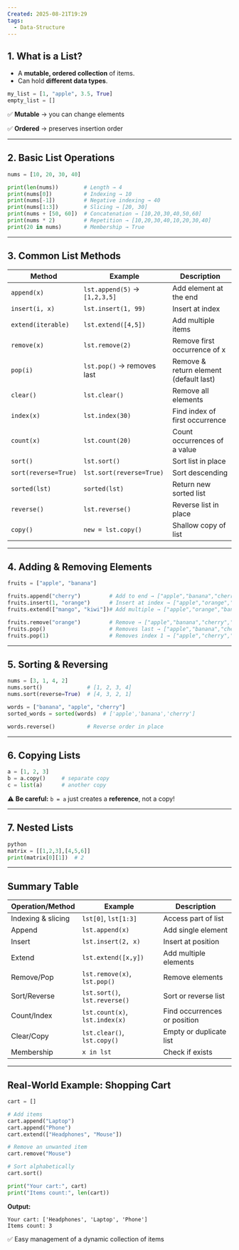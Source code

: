 ```yaml
---
Created: 2025-08-21T19:29
tags:
  - Data-Structure
---
```

## 1. What is a List?

- A **mutable, ordered collection** of items.
- Can hold **different data types**.

```Python
my_list = [1, "apple", 3.5, True]
empty_list = []
```

✅ **Mutable** → you can change elements

✅ **Ordered** → preserves insertion order

---

## 2. Basic List Operations

```Python
nums = [10, 20, 30, 40]

print(len(nums))        # Length → 4
print(nums[0])          # Indexing → 10
print(nums[-1])         # Negative indexing → 40
print(nums[1:3])        # Slicing → [20, 30]
print(nums + [50, 60])  # Concatenation → [10,20,30,40,50,60]
print(nums * 2)         # Repetition → [10,20,30,40,10,20,30,40]
print(20 in nums)       # Membership → True
```

---

## 3. Common List Methods

|Method|Example|Description|
|---|---|---|
|`append(x)`|`lst.append(5)` → `[1,2,3,5]`|Add element at the end|
|`insert(i, x)`|`lst.insert(1, 99)`|Insert at index|
|`extend(iterable)`|`lst.extend([4,5])`|Add multiple items|
|`remove(x)`|`lst.remove(2)`|Remove first occurrence of x|
|`pop(i)`|`lst.pop()` → removes last|Remove & return element (default last)|
|`clear()`|`lst.clear()`|Remove all elements|
|`index(x)`|`lst.index(30)`|Find index of first occurrence|
|`count(x)`|`lst.count(20)`|Count occurrences of a value|
|`sort()`|`lst.sort()`|Sort list in place|
|`sort(reverse=True)`|`lst.sort(reverse=True)`|Sort descending|
|`sorted(lst)`|`sorted(lst)`|Return new sorted list|
|`reverse()`|`lst.reverse()`|Reverse list in place|
|`copy()`|`new = lst.copy()`|Shallow copy of list|

---

## 4. Adding & Removing Elements

```Python
fruits = ["apple", "banana"]

fruits.append("cherry")         # Add to end → ["apple","banana","cherry"]
fruits.insert(1, "orange")      # Insert at index → ["apple","orange","banana","cherry"]
fruits.extend(["mango", "kiwi"])# Add multiple → ["apple","orange","banana","cherry","mango","kiwi"]

fruits.remove("orange")         # Remove → ["apple","banana","cherry","mango","kiwi"]
fruits.pop()                    # Removes last → ["apple","banana","cherry","mango"]
fruits.pop(1)                   # Removes index 1 → ["apple","cherry","mango"]
```

---

## 5. Sorting & Reversing

```Python
nums = [3, 1, 4, 2]
nums.sort()              # [1, 2, 3, 4]
nums.sort(reverse=True)  # [4, 3, 2, 1]

words = ["banana", "apple", "cherry"]
sorted_words = sorted(words)  # ['apple','banana','cherry']

words.reverse()          # Reverse order in place
```

---

## 6. Copying Lists

```Python
a = [1, 2, 3]
b = a.copy()     # separate copy
c = list(a)      # another copy
```

⚠️ **Be careful:** `b = a` just creates a **reference**, not a copy!

---

## 7. Nested Lists

```Python
python
matrix = [[1,2,3],[4,5,6]]
print(matrix[0][1])  # 2
```

---

## Summary Table

|Operation/Method|Example|Description|
|---|---|---|
|Indexing & slicing|`lst[0]`, `lst[1:3]`|Access part of list|
|Append|`lst.append(x)`|Add single element|
|Insert|`lst.insert(2, x)`|Insert at position|
|Extend|`lst.extend([x,y])`|Add multiple elements|
|Remove/Pop|`lst.remove(x)`, `lst.pop()`|Remove elements|
|Sort/Reverse|`lst.sort()`, `lst.reverse()`|Sort or reverse list|
|Count/Index|`lst.count(x)`, `lst.index(x)`|Find occurrences or position|
|Clear/Copy|`lst.clear()`, `lst.copy()`|Empty or duplicate list|
|Membership|`x in lst`|Check if exists|

---

## Real-World Example: Shopping Cart

```Python
cart = []

# Add items
cart.append("Laptop")
cart.append("Phone")
cart.extend(["Headphones", "Mouse"])

# Remove an unwanted item
cart.remove("Mouse")

# Sort alphabetically
cart.sort()

print("Your cart:", cart)
print("Items count:", len(cart))
```

**Output:**

```Plain
Your cart: ['Headphones', 'Laptop', 'Phone']
Items count: 3
```

✅ Easy management of a dynamic collection of items